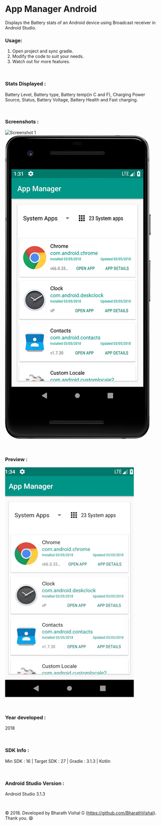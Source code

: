 # App Manager Android

Displays the Battery stats of an Android device using Broadcast receiver in Android Studio.


### Usage:
1. Open project and sync gradle.
2. Modify the code to suit your needs.
3. Watch out for more features.

&nbsp;
### Stats Displayed :
Battery Level, Battery type, Battery temp(in C and F), Charging Power Source, Status, Battery Voltage, Battery Health and Fast charging.

&nbsp;
### Screenshots : 
![Screenshot 1](https://github.com/BharathVishal/App-Manager-Android/blob/master/Screenshots/1.png&s=10%)
![Screenshot 2](https://github.com/BharathVishal/App-Manager-Android/blob/master/Screenshots/2.png)


&nbsp;
### Preview : 
![Preview](https://github.com/BharathVishal/App-Manager-Android/blob/master/Preview/PreviewGif.gif)


&nbsp;

### Year developed : 
2018


&nbsp;

### SDK Info : 
Min SDK : 16  | Target SDK : 27 | Gradle : 3.1.3  | Kotlin

&nbsp;


### Android Studio Version : 
Android Studio 3.1.3


&nbsp;

© 2018. Developed by Bharath Vishal G (https://github.com/BharathVishal).
Thank you. :smile:
